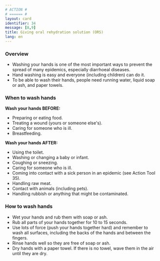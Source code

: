 ```yaml
---
# ACTION #
# ====== #
layout: card
identifier: 34
message: [8,9]
title: Giving oral rehydration solution (ORS) 
lang: en
---
```


### Overview

- Washing your hands is one of the most important ways to prevent the spread of many epidemics, especially diarrhoeal diseases.
- Hand washing is easy and everyone (including children) can do it. 
- To be able to wash their hands, people need running water, liquid soap or ash, and paper towels. 

### When to wash hands 

**Wash your hands BEFORE:**
- Preparing or eating food.
- Treating a wound (yours or someone else's).
- Caring for someone who is ill.
- Breastfeeding.

**Wash your hands AFTER:**
-	Using the toilet.
-	Washing or changing a baby or infant. 
- Coughing or sneezing.
- Caring for someone who is ill.
- Coming into contact with a sick person in an epidemic (see Action Tool 35).
-	Handling raw meat.
- Contact with animals (including pets).
- Handling rubbish or anything that might be contaminated.

### How to wash hands

- Wet your hands and rub them with soap or ash.
- Rub all parts of your hands together for 10 to 15 seconds. 
- Use lots of force (push your hands together hard) and remember to wash all surfaces, including the backs of the hands and between the fingers.
- Rinse hands well so they are free of soap or ash.
- Dry hands with a paper towel. If there is no towel, wave them in the air until they are dry.
